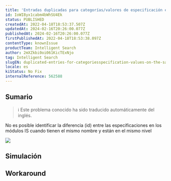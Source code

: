 ```yaml
---
title: 'Entradas duplicadas para categorías/valores de especificación en el mismo nivel'
id: IoWI8yx1cabm4bWhSU4Ek
status: PUBLISHED
createdAt: 2022-04-18T18:53:37.507Z
updatedAt: 2024-02-16T20:26:00.077Z
publishedAt: 2024-02-16T20:26:00.077Z
firstPublishedAt: 2022-04-18T18:53:38.097Z
contentType: knownIssue
productTeam: Intelligent Search
author: 2mXZkbi0oi061KicTExNjo
tag: Intelligent Search
slugEN: duplicated-entries-for-categoriesspecification-values-on-the-same-level
locale: es
kiStatus: No Fix
internalReference: 562588
---
```


## Sumario

>ℹ️ Este problema conocido ha sido traducido automáticamente del inglés.



No es posible identificar la diferencia (id) entre las especificaciones en los módulos IS cuando tienen el mismo nombre y están en el mismo nivel

 ![](https://vtexhelp.zendesk.com/attachments/token/4IkRStz0ewiubTt0pwHLx5SJ0/?name=image.png)



## Simulación



## Workaround



